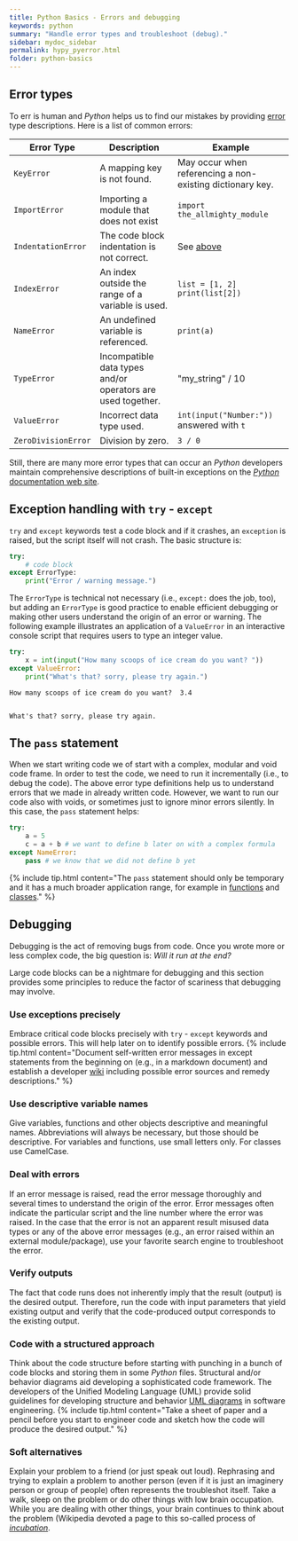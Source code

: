 ```yaml
---
title: Python Basics - Errors and debugging
keywords: python
summary: "Handle error types and troubleshoot (debug)."
sidebar: mydoc_sidebar
permalink: hypy_pyerror.html
folder: python-basics
---
```


## Error types

To err is human and *Python* helps us to find our mistakes by providing [error](https://docs.python.org/3/tutorial/errors.html) type descriptions. Here is a list of common errors:

| Error Type          | Description                                                 | Example                                                   |
|---------------------|-------------------------------------------------------------|-----------------------------------------------------------|
| `KeyError`          | A mapping key is not found.                                 | May occur when referencing a non-existing dictionary key. |
| `ImportError`       | Importing a module that does not exist                      | `import the_allmighty_module`                             |
| `IndentationError`  | The code block indentation is not correct.                  | See [above](#indent)                                      |
| `IndexError`        | An index outside the range of a variable is used.           | `list = [1, 2]  print(list[2])`                           |
| `NameError`         | An undefined variable is referenced.                        | `print(a)`                                                |
| `TypeError`         | Incompatible data types and/or operators are used together. | "my_string" / 10                                          |
| `ValueError`        | Incorrect data type used.                                   | `int(input("Number:"))` answered with `t`                 |
| `ZeroDivisionError` | Division by zero.                                           | `3 / 0`                                                   |

Still, there are many more error types that can occur an *Python* developers maintain comprehensive descriptions of built-in exceptions on the [*Python* documentation web site](https://docs.python.org/3.8/library/exceptions.html).


## Exception handling with `try` - `except` 
`try` and `except` keywords test a code block and if it crashes, an `exception` is raised, but the script itself will not crash. The basic structure is:


```python
try:
    # code block
except ErrorType:
    print("Error / warning message.")
```

The `ErrorType` is technical not necessary (i.e., `except:` does the job, too), but adding an `ErrorType` is good practice to enable efficient debugging or making other users understand the origin of an error or warning. The following example illustrates an application of a `ValueError` in an interactive console script that requires users to type an integer value.


```python
try:
    x = int(input("How many scoops of ice cream do you want? "))
except ValueError:
    print("What's that? sorry, please try again.")
```

    How many scoops of ice cream do you want?  3.4
    

    What's that? sorry, please try again.
    

## The `pass` statement
When we start writing code we of start with a complex, modular and void code frame. In order to test the code, we need to run it incrementally (i.e., to debug the code). The above error type definitions help us to understand errors that we made in already written code. However, we want to run our code also with voids, or sometimes just to ignore minor errors silently. In this case, the `pass` statement helps:


```python
try:
    a = 5
    c = a + b # we want to define b later on with a complex formula
except NameError:
    pass # we know that we did not define b yet
```

{% include tip.html content="The `pass` statement should only be temporary and it has a much broader application range, for example in [functions](hypy_pyfun.html) and [classes](hypy_classes.html)." %}

## Debugging

Debugging is the act of removing bugs from code. Once you wrote more or less complex code, the big question is: *Will it run at the end?*

Large code blocks can be a nightmare for debugging and this section provides some principles to reduce the factor of scariness that debugging may involve.

### Use exceptions precisely
Embrace critical code blocks precisely with `try` - `except` keywords and possible errors. This will help later on to identify possible errors.
{% include tip.html content="Document self-written error messages in except statements from the beginning on (e.g., in a markdown document) and establish a developer [wiki](hy_documentation.html) including possible error sources and remedy descriptions." %}

### Use descriptive variable names
Give variables, functions and other objects descriptive and meaningful names. Abbreviations will always be necessary, but those should be descriptive. For variables and functions, use small letters only. For classes use CamelCase.

### Deal with errors
If an error message is raised, read the error message thoroughly and several times to understand the origin of the error. Error messages often indicate the particular script and the line number where the error was raised. In the case that the error is not an apparent result misused data types or any of the above error messages (e.g., an error raised within an external module/package), use your favorite search engine to troubleshoot the error.

### Verify outputs
The fact that code runs does not inherently imply that the result (output) is the desired output. Therefore, run the code with input parameters that yield existing output and verify that the code-produced output corresponds to the existing output.

### Code with a structured approach
Think about the code structure before starting with punching in a bunch of code blocks and storing them in some *Python* files. Structural and/or behavior diagrams aid developing a sophisticated code framework. The developers of the Unified Modeling Language (UML) provide solid guidelines for developing structure and behavior [UML diagrams](https://en.wikipedia.org/wiki/Unified_Modeling_Language#Diagrams) in software engineering.
{% include tip.html content="Take a sheet of paper and a pencil before you start to engineer code and sketch how the code will produce the desired output." %}

### Soft alternatives
Explain your problem to a friend (or just speak out loud). Rephrasing and trying to explain a problem to another person (even if it is just an imaginery person or group of people) often represents the troubleshot itself.
Take a walk, sleep on the problem or do other things with low brain occupation. While you are dealing with other things, your brain continues to think about the problem (Wikipedia devoted a page to this so-called process of [*incubation*](https://en.wikipedia.org/wiki/Incubation_(psychology)).

